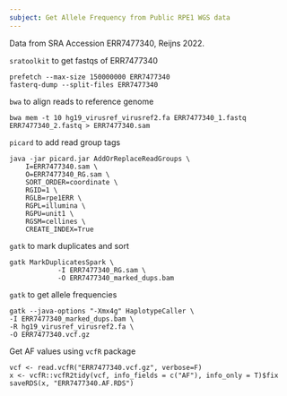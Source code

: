 ```yaml
---
subject: Get Allele Frequency from Public RPE1 WGS data
---
```


 Data from SRA Accession ERR7477340, Reijns 2022.

`sratoolkit` to get fastqs of ERR7477340

```{bash}
prefetch --max-size 150000000 ERR7477340
fasterq-dump --split-files ERR7477340
```

`bwa` to align reads to reference genome

```{bash}
bwa mem -t 10 hg19_virusref_virusref2.fa ERR7477340_1.fastq ERR7477340_2.fastq > ERR7477340.sam
```

`picard` to add read group tags

```{bash}
java -jar picard.jar AddOrReplaceReadGroups \
    I=ERR7477340.sam \
    O=ERR7477340_RG.sam \
    SORT_ORDER=coordinate \
    RGID=1 \
    RGLB=rpe1ERR \
    RGPL=illumina \
    RGPU=unit1 \
    RGSM=cellines \
    CREATE_INDEX=True
```

`gatk` to mark duplicates and sort

```{bash}
gatk MarkDuplicatesSpark \
            -I ERR7477340_RG.sam \
            -O ERR7477340_marked_dups.bam
```

`gatk` to get allele frequencies

```{bash}
gatk --java-options "-Xmx4g" HaplotypeCaller \
-I ERR7477340_marked_dups.bam \
-R hg19_virusref_virusref2.fa \
-O ERR7477340.vcf.gz
```

Get AF values using `vcfR` package

```{r}
vcf <- read.vcfR("ERR7477340.vcf.gz", verbose=F)
x <- vcfR::vcfR2tidy(vcf, info_fields = c("AF"), info_only = T)$fix
saveRDS(x, "ERR7477340.AF.RDS")
```
